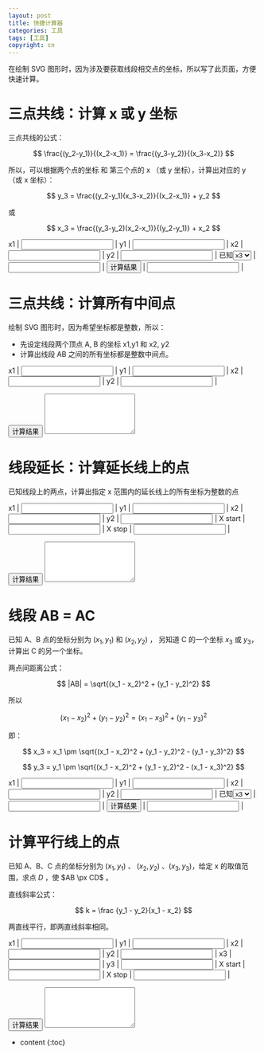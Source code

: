 ```yaml
---
layout: post
title: 快捷计算器
categories: 工具
tags: [工具]
copyright: cn
---
```


在绘制 SVG 图形时，因为涉及要获取线段相交点的坐标，所以写了此页面，方便快速计算。

<!--more-->

<script type="text/javascript" src="{{ site.baseurl }}{% link /js/calc.js %}"></script>

# 三点共线：计算 x 或 y 坐标

三点共线的公式：

$$ \frac{(y_2-y_1)}{(x_2-x_1)} = \frac{(y_3-y_2)}{(x_3-x_2)} $$

所以，可以根据两个点的坐标 和 第三个点的 x （或 y 坐标），计算出对应的 y （或 x 坐标）：

$$ y_3 = \frac{(y_2-y_1)(x_3-x_2)}{(x_2-x_1)} + y_2 $$

或

$$ x_3 = \frac{(y_3-y_2)(x_2-x_1)}{(y_2-y_1)} + x_2 $$


x1 | <input id="x1" type="text"/> | y1 | <input id="y1" type="text"/> |
x2 | <input id="x2" type="text"/> | y2 | <input id="y2" type="text"/> |
已知<select id="type"><option selected="selected">x3</option><option>y3</option></select> | <input id="num3" type="text"/> | <input id="calc1" type="button" value="计算结果"/>  | <input id="result" type="text"/> |


# 三点共线：计算所有中间点

绘制 SVG 图形时，因为希望坐标都是整数，所以：

* 先设定线段两个顶点 A, B 的坐标 x1,y1 和 x2, y2
* 计算出线段 AB 之间的所有坐标都是整数中间点。

x1 | <input id="c2x1" type="text"/> | y1 | <input id="c2y1" type="text"/> |
x2 | <input id="c2x2" type="text"/> | y2 | <input id="c2y2" type="text"/> |

<input id="calc2" type="button" value="计算结果"/>

<textarea id="result2" rows="5" cols="20"></textarea>


# 线段延长：计算延长线上的点

已知线段上的两点，计算出指定 x 范围内的延长线上的所有坐标为整数的点

x1 | <input id="c3x1" type="text"/> | y1 | <input id="c3y1" type="text"/> |
x2 | <input id="c3x2" type="text"/> | y2 | <input id="c3y2" type="text"/> |
X start | <input id="c3startx" type="text"/> | X stop | <input id="c3stopx" type="text"/> |

<input id="calc3" type="button" value="计算结果"/>

<textarea id="result3" rows="5" cols="20"></textarea>


# 线段 AB = AC

已知 A、B 点的坐标分别为 $(x_1, y_1)$  和 $(x_2, y_2)$ ， 另知道 C 的一个坐标 $x_3$ 或 $y_3$，计算出 C 的另一个坐标。

两点间距离公式：

$$ |AB| = \sqrt{(x_1 - x_2)^2 + (y_1 - y_2)^2} $$

所以

$$ (x_1 - x_2)^2 + (y_1 - y_2)^2 = (x_1 - x_3)^2 + (y_1 - y_3)^2 $$

即：

$$ x_3 = x_1 \pm \sqrt{(x_1 - x_2)^2 + (y_1 - y_2)^2 - (y_1 - y_3)^2} $$

$$ y_3 = y_1 \pm \sqrt{(x_1 - x_2)^2 + (y_1 - y_2)^2 - (x_1 - x_3)^2} $$

x1 | <input id="c4x1" type="text"/> | y1 | <input id="c4y1" type="text"/> |
x2 | <input id="c4x2" type="text"/> | y2 | <input id="c4y2" type="text"/> |
已知<select id="c4type"><option selected="selected">x3</option><option>y3</option></select> | <input id="c4num3" type="text"/> | <input id="calc4" type="button" value="计算结果"/>  | <input id="result4" type="text"/> |


# 计算平行线上的点

已知 A、B、C 点的坐标分别为 $(x_1, y_1)$ 、 $(x_2, y_2)$ 、$(x_3, y_3)$，给定 x 的取值范围，求点 $D$ ，使 $AB \px CD$ 。

直线斜率公式：

$$ k = \frac {y_1 - y_2}{x_1 - x_2} $$

两直线平行，即两直线斜率相同。

x1 | <input id="c5x1" type="text"/> | y1 | <input id="c5y1" type="text"/> |
x2 | <input id="c5x2" type="text"/> | y2 | <input id="c5y2" type="text"/> |
x3 | <input id="c5x3" type="text"/> | y3 | <input id="c5y3" type="text"/> |
X start | <input id="c5startx" type="text"/> | X stop | <input id="c5stopx" type="text"/> |

<input id="calc5" type="button" value="计算结果"/>

<textarea id="result5" rows="5" cols="20"></textarea>

* content
{:toc}
